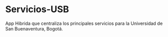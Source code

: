 # Servicios-USB
App Hibrida que centraliza los principales servicios para la Universidad de San Buenaventura, Bogotá.
